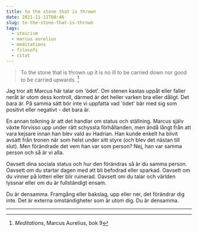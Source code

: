 ```yaml
---
title: to the stone that is thrown
date: 2021-11-11T08:46
slug: to-the-stone-that-is-thrown
tags: 
  - stoicism
  - marcus aurelius
  - meditations
  - filosofi
  - citat
---
```


> To the stone that is thrown up it is no ill to be carried down nor good to be
> carried upwards. [^1]

Jag tror att Marcus här talar om 'ödet'. Om stenen kastas uppåt eller faller
neråt är utom dess kontroll, därmed är det heller varken bra eller dåligt. Det
bara är. På samma sätt bör inte vi uppfatta vad 'ödet' bär med sig som positivt
eller negativt - det bara är. 

En annan tolkning är att det handlar om status och ställning. Marcus själv växte
förvisso upp under rätt schyssta förhållanden, men ändå långt från att vara
kejsare innan han blev vald av Hadrian. Han kunde enkelt ha blivit avsatt från
tronen när som helst under sitt styre (och blev det nästan till slut). Men
förändrade det vem han var som person? Nej, han var samma person och så är vi
alla.

Oavsett dina sociala status och hur den förändras så är du samma person. Oavsett
om du startar dagen med att bli befodrad eller sparkad. Oavsett om du vinner på
lotteri eller blir ruinerad. Oavsett om du talar och världen lyssnar eller om du
är fullständigt ensam.

Du är densamma. Framgång eller bakslag, upp eller ner, det förändrar dig inte.
Det är externa omständigheter som är utom dig. Du är densamma.


***
[^1]: _Meditations_, Marcus Aurelius, bok 9
 
